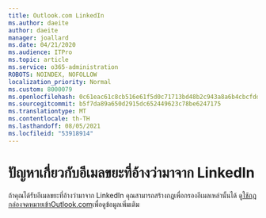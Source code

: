 ```yaml
---
title: Outlook.com LinkedIn
ms.author: daeite
author: daeite
manager: joallard
ms.date: 04/21/2020
ms.audience: ITPro
ms.topic: article
ms.service: o365-administration
ROBOTS: NOINDEX, NOFOLLOW
localization_priority: Normal
ms.custom: 8000079
ms.openlocfilehash: 0c61eac61c8cb516e61f5d0c71713bd48b2c943a8a6b4cbcfddafb81016b4780
ms.sourcegitcommit: b5f7da89a650d2915dc652449623c78be6247175
ms.translationtype: MT
ms.contentlocale: th-TH
ms.lasthandoff: 08/05/2021
ms.locfileid: "53918914"
---
```

# <a name="issues-with-junk-email-claiming-to-be-from-linkedin"></a>ปัญหาเกี่ยวกับอีเมลขยะที่อ้างว่ามาจาก LinkedIn

ถ้าคุณได้รับอีเมลขยะที่อ้างว่ามาจาก LinkedIn คุณสามารถสร้างกฎเพื่อกรองอีเมลเหล่านั้นได้
ดู[ใช้กฎกล่องจดหมายเข้าOutlook.com](https://aka.ms/OutlookComInboxRules)เพื่อดูข้อมูลเพิ่มเติม


